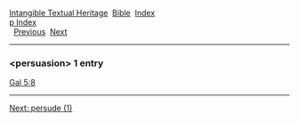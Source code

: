 [Intangible Textual Heritage](../../index)  [Bible](../index) 
[Index](index)   
[p Index](_p_)  
  [Previous](c08446)  [Next](c08448) 

------------------------------------------------------------------------

### &lt;persuasion&gt; 1 entry

[Gal 5:8](../kjv/gal005.htm#008)  

------------------------------------------------------------------------

[Next: persude (1)](c08448)
